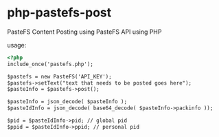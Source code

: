 # php-pastefs-post
PasteFS Content Posting using PasteFS API using PHP

usage:
```html
<?php
include_once('pastefs.php');

$pastefs = new PasteFS('API_KEY');
$pastefs->setText("text that needs to be posted goes here");
$pasteInfo = $pastefs->post();

$pasteInfo = json_decode( $pasteInfo );
$pasteIdInfo = json_decode( base64_decode( $pasteInfo->packinfo ));

$pid = $pasteIdInfo->pid; // global pid
$ppid = $pasteIdInfo->ppid; // personal pid

```
